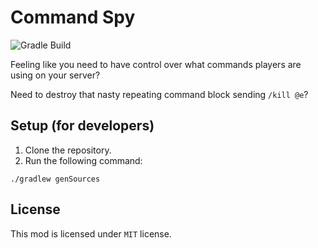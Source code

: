 # Command Spy

![Gradle Build](https://github.com/samolego/CommandSpy/workflows/Gradle%20Build/badge.svg)

Feeling like you need to have control over what commands players are using on your server?

Need to destroy that nasty repeating command block sending `/kill @e`?

## Setup (for developers)

1. Clone the repository.
2. Run the following command:

```
./gradlew genSources
```

## License

This mod is licensed under `MIT` license.
